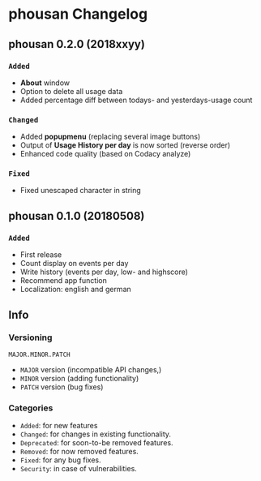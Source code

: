 # phousan Changelog

## phousan 0.2.0 (2018xxyy)
### ```Added```
* __About__ window
* Option to delete all usage data
* Added percentage diff between todays- and yesterdays-usage count

### ```Changed```
* Added __popupmenu__ (replacing several image buttons)
* Output of __Usage History per day__ is now sorted (reverse order)
* Enhanced code quality (based on Codacy analyze)

### ```Fixed```
* Fixed unescaped character in string



## phousan 0.1.0 (20180508)
### ```Added```
* First release
* Count display on events per day
* Write history (events per day, low- and highscore)
* Recommend app function
* Localization: english and german



## Info
### Versioning

```
MAJOR.MINOR.PATCH
```

* ```MAJOR``` version (incompatible API changes,)
* ```MINOR``` version (adding functionality)
* ```PATCH``` version (bug fixes)


### Categories
* ```Added```: for new features
* ```Changed```: for changes in existing functionality.
* ```Deprecated```: for soon-to-be removed features.
* ```Removed```: for now removed features.
* ```Fixed```: for any bug fixes.
* ```Security```: in case of vulnerabilities.
